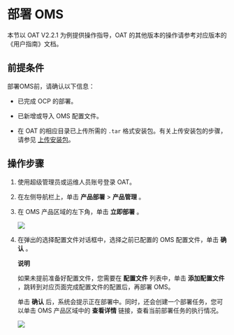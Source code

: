 部署 OMS 
===========================

本节以 OAT V2.2.1 为例提供操作指导，OAT 的其他版本的操作请参考对应版本的《用户指南》文档。

前提条件 
-------------------------

部署OMS前，请确认以下信息：

* 已完成 OCP 的部署。

  

* 已新增或导入 OMS 配置文件。

  

* 在 OAT 的相应目录已上传所需的 `.tar` 格式安装包。有关上传安装包的步骤，请参见 [上传安装包](../../4.configure-a-deployment-environment/2.configuration-on-the-gui/4.upload-the-installation-package-1.md)。

  




操作步骤 
----------------------

1. 使用超级管理员或运维人员账号登录 OAT。

   

2. 在左侧导航栏上，单击 **产品部署** \> **产品管理** 。

   

3. 在 OMS 产品区域的左下角，单击 **立即部署** 。

   ![](https://help-static-aliyun-doc.aliyuncs.com/assets/img/zh-CN/9380607061/p187679.png)
   

4. 在弹出的选择配置文件对话框中，选择之前已配置的 OMS 配置文件，单击 **确认** 。

   **说明**

   

   如果未提前准备好配置文件，您需要在 **配置文件** 列表中，单击 **添加配置文件** ，跳转到对应页面完成配置文件的配置后，再部署 OMS。

   单击 **确认** 后，系统会提示正在部署中。同时，还会创建一个部署任务，您可以单击 OMS 产品区域中的 **查看详情** 链接，查看当前部署任务的执行情况。

   ![](https://help-static-aliyun-doc.aliyuncs.com/assets/img/zh-CN/9380607061/p187680.png)
   



